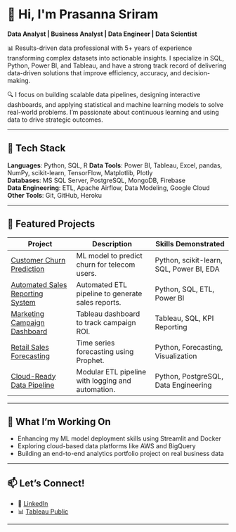 # 👋 Hi, I'm Prasanna Sriram

**Data Analyst | Business Analyst | Data Engineer | Data Scientist**

📊 Results-driven data professional with 5+ years of experience transforming complex datasets into actionable insights. I specialize in SQL, Python, Power BI, and Tableau, and have a strong track record of delivering data-driven solutions that improve efficiency, accuracy, and decision-making.

🔍 I focus on building scalable data pipelines, designing interactive dashboards, and applying statistical and machine learning models to solve real-world problems. I’m passionate about continuous learning and using data to drive strategic outcomes.

---

## 🔧 Tech Stack

**Languages**: Python, SQL, R
**Data Tools**: Power BI, Tableau, Excel, pandas, NumPy, scikit-learn, TensorFlow, Matplotlib, Plotly  
**Databases**: MS SQL Server, PostgreSQL, MongoDB, Firebase  
**Data Engineering**: ETL, Apache Airflow, Data Modeling, Google Cloud  
**Other Tools**: Git, GitHub, Heroku  

---

## 📁 Featured Projects

| Project | Description | Skills Demonstrated |
|--------|-------------|---------------------|
| [Customer Churn Prediction](#) | ML model to predict churn for telecom users. | Python, scikit-learn, SQL, Power BI, EDA |
| [Automated Sales Reporting System](#) | Automated ETL pipeline to generate sales reports. | Python, SQL, ETL, Power BI |
| [Marketing Campaign Dashboard](#) | Tableau dashboard to track campaign ROI. | Tableau, SQL, KPI Reporting |
| [Retail Sales Forecasting](#) | Time series forecasting using Prophet. | Python, Forecasting, Visualization |
| [Cloud-Ready Data Pipeline](#) | Modular ETL pipeline with logging and automation. | Python, PostgreSQL, Data Engineering |

---

## 🧠 What I’m Working On

- Enhancing my ML model deployment skills using Streamlit and Docker  
- Exploring cloud-based data platforms like AWS and BigQuery  
- Building an end-to-end analytics portfolio project on real business data  

---

## 📫 Let’s Connect!

- 💼 [LinkedIn](https://www.linkedin.com/in/prasanna-sriram/)  
- 📊 [Tableau Public](https://public.tableau.com/app/profile/prasanna.sriram1422)

---
